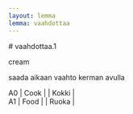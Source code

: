 ```yaml
---
layout: lemma
lemma: vaahdottaa
---
```


<div class="sense">
# <span class="sensename">vaahdottaa.1</span>

<span class="description">cream</span>

<span class="description">saada aikaan vaahto kerman avulla</span>

A0 | Cook |   | Kokki |  
A1 | Food |   | Ruoka |  

</div>

